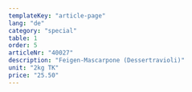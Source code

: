 ```yaml
---
templateKey: "article-page"
lang: "de"
category: "special"
table: 1
order: 5 
articleNr: "40027"
description: "Feigen-Mascarpone (Dessertravioli)"
unit: "2kg TK"
price: "25.50"
---
```

